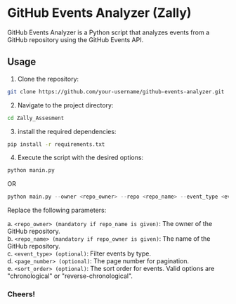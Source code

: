 # GitHub Events Analyzer (Zally)

GitHub Events Analyzer is a Python script that analyzes events from a GitHub repository using the GitHub Events API.

## Usage

1. Clone the repository:

```bash
git clone https://github.com/your-username/github-events-analyzer.git
```

2. Navigate to the project directory:

```bash
cd Zally_Assesment
```

3. install the required dependencies:

```bash
pip install -r requirements.txt
```

4. Execute the script with the desired options:

```python
python manin.py
```

OR


```python
python main.py --owner <repo_owner> --repo <repo_name> --event_type <event_type> --page <page_number> --sort_order <sort_order>
```

Replace the following parameters:

a. `<repo_owner> (mandatory if repo_name is given)`: The owner of the GitHub repository.\
b. `<repo_name> (mandatory if repo_owner is given)`: The name of the GitHub repository.\
c. `<event_type> (optional)`: Filter events by type.\
d. `<page_number> (optional)`: The page number for pagination.\
e. `<sort_order> (optional)`: The sort order for events. Valid options are "chronological" or "reverse-chronological".


### Cheers!